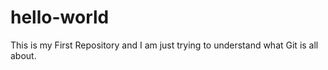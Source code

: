 # hello-world
This is my First Repository and I am just trying to understand what Git is all about.
